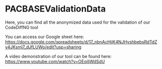 # PACBASEValidationData

Here, you can find all the anonymized data used for the validation of our CodeDiffNG tool

You can access our Google sheet here: https://docs.google.com/spreadsheets/d/17_nbnAcHjjK4NJHyshbebsRdTdZy4JKsml7_dJfLUWo/edit?usp=sharing

A video demonstration of our tool can be found here: https://www.youtube.com/watch?v=OEoiliWdSdU
